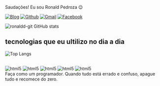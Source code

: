 
Saudações! Eu sou Ronald Pedroza 😉

[![Blog](https://img.shields.io/badge/Instagram-E4405F?style=for-the-badge&logo=instagram&logoColor=white)](https://instagram.com/ronald_.bjj?igshid=MzMyNGUyNmU2YQ%3D%3D&utm_source=qr)
[![Github](https://img.shields.io/badge/GitHub-100000?style=for-the-badge&logo=github&logoColor=white)](https://github.com/Ronaldd-git)
[![Gmail](https://img.shields.io/badge/Gmail-D14836?style=for-the-badge&logo=gmail&logoColor=white)](pedrozaronald2@gmail.com)
[![Facebook](https://img.shields.io/badge/Facebook-1877F2?style=for-the-badge&logo=facebook&logoColor=white)](https://www.facebook.com/profile.php?id=100027052694862)

![ronaldd-git GitHub stats](https://github-readme-stats.vercel.app/api?username=ronaldd-git&show_icons=true&theme=radical)

## tecnologias que eu ultilizo no dia a dia

![Top Langs](https://github-readme-stats.vercel.app/api/top-langs/?username=ronaldd-git&layout=&size_weight=0&count_weight=1)



<div style ="display:inline_block"><br/>
<img aling="center" alt=html5 src=https://img.shields.io/badge/HTML5-E34F26?style=for-the-badge&logo=html5&logoColor=white />
<img aling="center" alt=html5 src=https://img.shields.io/badge/CSS3-1572B6?style=for-the-badge&logo=css3&logoColor=white />
<img aling="center" alt=html5 src=https://img.shields.io/badge/JavaScript-F7DF1E?style=for-the-badge&logo=javascript&logoColor=black />
<img aling="center" alt=html5 src=	https://img.shields.io/badge/TypeScript-007ACC?style=for-the-badge&logo=typescript&logoColor=white />
<img aling="center" alt=html5 src=https://img.shields.io/badge/Node.js-43853D?style=for-the-badge&logo=node.js&logoColor=white />
</div>
Faça como um programador. Quando tudo está errado e confuso, apague tudo e recomece do zero.
